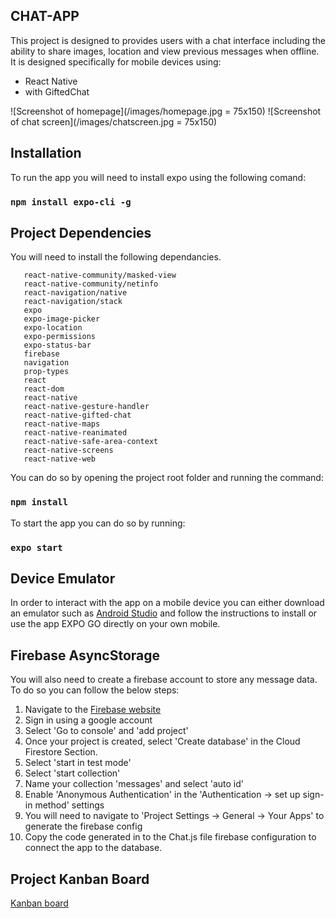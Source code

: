 ## CHAT-APP

This project is designed to provides users with a chat interface including the ability to share images, location and view previous messages when offline.
It is designed specifically for mobile devices using:
* React Native 
* with GiftedChat

![Screenshot of homepage](/images/homepage.jpg = 75x150)  ![Screenshot of chat screen](/images/chatscreen.jpg = 75x150)

## Installation

To run the app you will need to install expo using the following comand:

### `npm install expo-cli -g`

## Project Dependencies

You will need to install the following dependancies. 

```react-native-community/async-storage
   react-native-community/masked-view
   react-native-community/netinfo
   react-navigation/native
   react-navigation/stack
   expo
   expo-image-picker
   expo-location
   expo-permissions
   expo-status-bar
   firebase
   navigation
   prop-types
   react
   react-dom
   react-native
   react-native-gesture-handler
   react-native-gifted-chat
   react-native-maps
   react-native-reanimated
   react-native-safe-area-context
   react-native-screens
   react-native-web
```

You can do so by opening the project root folder and running the command:

### `npm install`

To start the app you can do so by running:

### `expo start`

## Device Emulator

In order to interact with the app on a mobile device you can either download an emulator such as [Android Studio](https://developer.android.com/studio/) and follow the instructions to install or use the app EXPO GO directly on your own mobile.  

## Firebase AsyncStorage

You will also need to create a firebase account to store any message data.
To do so you can follow the below steps:

1. Navigate to the [Firebase website](https://firebase.google.com/?hl=en)
2. Sign in using a google account
3. Select 'Go to console' and 'add project'
4. Once your project is created, select 'Create database' in the Cloud Firestore Section.
5. Select 'start in test mode'
6. Select 'start collection'
7. Name your collection 'messages' and select 'auto id' 
8. Enable 'Anonymous Authentication' in the 'Authentication -> set up sign-in method' settings 
9. You will need to navigate to 'Project Settings -> General -> Your Apps' to generate the firebase config
10. Copy the code generated in to the Chat.js file firebase configuration to connect the app to the database.

## Project Kanban Board

[Kanban board](https://trello.com/b/qy5mGnB0/chat-app)